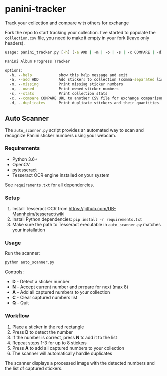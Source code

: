 # panini-tracker
Track your collection and compare with others for exchange

Fork the repo to start tracking your collection. I've started to populate the `collection.csv` file, you need to make it empty in your fork (leave only headers).

```cmd
usage: panini_tracker.py [-h] (-a ADD | -m | -o | -s | -c COMPARE | -d)

Panini Album Progress Tracker

options:
  -h, --help            show this help message and exit
  -a, --add ADD         Add stickers to collection (comma-separated list)
  -m, --missing         Print missing sticker numbers
  -o, --owned           Print owned sticker numbers
  -s, --stats           Print collection stats
  -c, --compare COMPARE URL to another CSV file for exchange comparison
  -d, --duplicates      Print duplicate stickers and their quantities
```

## Auto Scanner

The `auto_scanner.py` script provides an automated way to scan and recognize Panini sticker numbers using your webcam.

### Requirements

- Python 3.6+
- OpenCV
- pytesseract
- Tesseract OCR engine installed on your system

See `requirements.txt` for all dependencies.

### Setup

1. Install Tesseract OCR from https://github.com/UB-Mannheim/tesseract/wiki
2. Install Python dependencies: `pip install -r requirements.txt`
3. Make sure the path to Tesseract executable in `auto_scanner.py` matches your installation

### Usage

Run the scanner:

```cmd
python auto_scanner.py
```

Controls:
- **D** - Detect a sticker number
- **N** - Accept current number and prepare for next (max 8)
- **A** - Add all captured numbers to your collection
- **C** - Clear captured numbers list
- **Q** - Quit

### Workflow

1. Place a sticker in the red rectangle
2. Press **D** to detect the number
3. If the number is correct, press **N** to add it to the list
4. Repeat steps 1-3 for up to 8 stickers
5. Press **A** to add all captured numbers to your collection
6. The scanner will automatically handle duplicates

The scanner displays a processed image with the detected numbers and the list of captured stickers.

